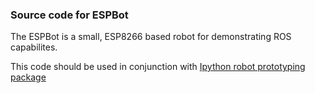 ### Source code for ESPBot

The ESPBot is a small, ESP8266 based robot for demonstrating ROS capabilites.

This code should be used in conjunction with [Ipython robot prototyping package](https://github.com/AdoHaha/ipython_robot_prototyping)
